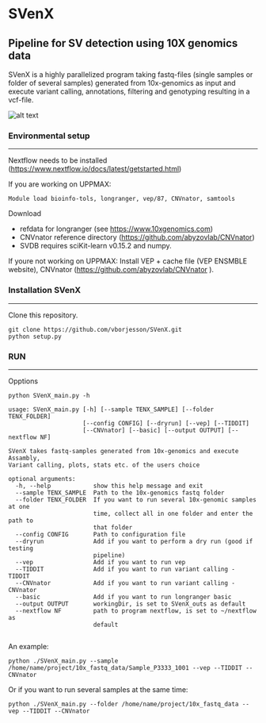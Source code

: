 # SVenX


Pipeline for SV detection using 10X genomics data 
---
SVenX is a highly parallelized program taking fastq-files (single samples or folder of several samples) generated from 10x-genomics as input and execute variant calling, annotations, filtering and genotyping resulting in a vcf-file. 

![alt text](https://github.com/vborjesson/SVenX/blob/master/SVenX_pipe.png)

### Environmental setup 
---
Nextflow needs to be installed (https://www.nextflow.io/docs/latest/getstarted.html)

If you are working on UPPMAX:
```
Module load bioinfo-tols, longranger, vep/87, CNVnator, samtools  
```
Download 
- refdata for longranger (see https://www.10xgenomics.com)
- CNVnator reference directory (https://github.com/abyzovlab/CNVnator)  
- SVDB requires sciKit-learn v0.15.2 and numpy. 

If youre not working on UPPMAX:
Install VEP + cache file (VEP ENSMBLE website), CNVnator (https://github.com/abyzovlab/CNVnator
).

### Installation SVenX 
---
Clone this repository.
```
git clone https://github.com/vborjesson/SVenX.git
python setup.py
```

### RUN
---
Opptions
```
python SVenX_main.py -h

usage: SVenX_main.py [-h] [--sample TENX_SAMPLE] [--folder TENX_FOLDER]
                     [--config CONFIG] [--dryrun] [--vep] [--TIDDIT]
                     [--CNVnator] [--basic] [--output OUTPUT] [--nextflow NF]

SVenX takes fastq-samples generated from 10x-genomics and execute Assambly,
Variant calling, plots, stats etc. of the users choice

optional arguments:
  -h, --help            show this help message and exit
  --sample TENX_SAMPLE  Path to the 10x-genomics fastq folder
  --folder TENX_FOLDER  If you want to run several 10x-genomic samples at one
                        time, collect all in one folder and enter the path to
                        that folder
  --config CONFIG       Path to configuration file
  --dryrun              Add if you want to perform a dry run (good if testing
                        pipeline)
  --vep                 Add if you want to run vep
  --TIDDIT              Add if you want to run variant calling - TIDDIT
  --CNVnator            Add if you want to run variant calling - CNVnator
  --basic               Add if you want to run longranger basic
  --output OUTPUT       workingDir, is set to SVenX_outs as default
  --nextflow NF         path to program nextflow, is set to ~/nextflow as
                        default


```
An example: 

``` 
python ./SVenX_main.py --sample /home/name/project/10x_fastq_data/Sample_P3333_1001 --vep --TIDDIT --CNVnator
```
Or if you want to run several samples at the same time:
```
python ./SVenX_main.py --folder /home/name/project/10x_fastq_data --vep --TIDDIT --CNVnator
```






